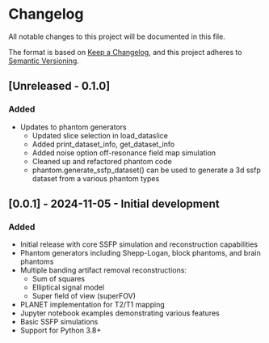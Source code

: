 # Changelog

All notable changes to this project will be documented in this file.

The format is based on [Keep a Changelog](https://keepachangelog.com/en/1.0.0/),
and this project adheres to [Semantic Versioning](https://semver.org/spec/v2.0.0.html).

## [Unreleased - 0.1.0]

### Added
- Updates to phantom generators
  - Updated slice selection in load_dataslice
  - Added print_dataset_info, get_dataset_info
  - Added noise option off-resonance field map simulation 
  - Cleaned up and refactored phantom code
  - phantom.generate_ssfp_dataset() can be used to generate a 3d ssfp dataset from a various phantom types

## [0.0.1] - 2024-11-05 - Initial development

### Added
- Initial release with core SSFP simulation and reconstruction capabilities
- Phantom generators including Shepp-Logan, block phantoms, and brain phantoms
- Multiple banding artifact removal reconstructions:
  - Sum of squares
  - Elliptical signal model
  - Super field of view (superFOV)
- PLANET implementation for T2/T1 mapping
- Jupyter notebook examples demonstrating various features
- Basic SSFP simulations
- Support for Python 3.8+
